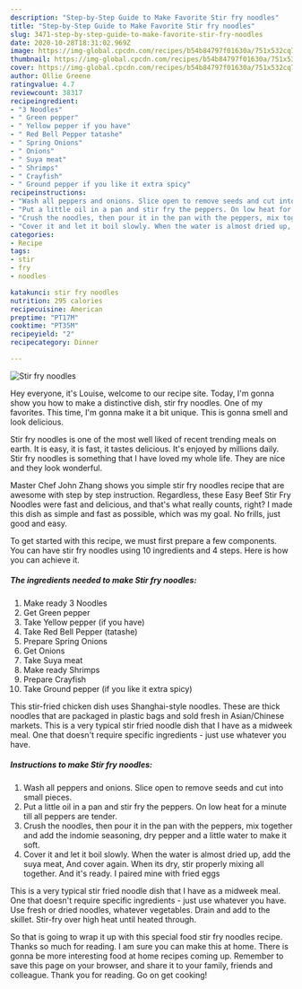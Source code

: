 ```yaml
---
description: "Step-by-Step Guide to Make Favorite Stir fry noodles"
title: "Step-by-Step Guide to Make Favorite Stir fry noodles"
slug: 3471-step-by-step-guide-to-make-favorite-stir-fry-noodles
date: 2020-10-28T18:31:02.969Z
image: https://img-global.cpcdn.com/recipes/b54b84797f01630a/751x532cq70/stir-fry-noodles-recipe-main-photo.jpg
thumbnail: https://img-global.cpcdn.com/recipes/b54b84797f01630a/751x532cq70/stir-fry-noodles-recipe-main-photo.jpg
cover: https://img-global.cpcdn.com/recipes/b54b84797f01630a/751x532cq70/stir-fry-noodles-recipe-main-photo.jpg
author: Ollie Greene
ratingvalue: 4.7
reviewcount: 38317
recipeingredient:
- "3 Noodles"
- " Green pepper"
- " Yellow pepper if you have"
- " Red Bell Pepper tatashe"
- " Spring Onions"
- " Onions"
- " Suya meat"
- " Shrimps"
- " Crayfish"
- " Ground pepper if you like it extra spicy"
recipeinstructions:
- "Wash all peppers and onions. Slice open to remove seeds and cut into small pieces."
- "Put a little oil in a pan and stir fry the peppers. On low heat for a minute till all peppers are tender."
- "Crush the noodles, then pour it in the pan with the peppers, mix together and add the indomie seasoning, dry pepper and a little water to make it soft."
- "Cover it and let it boil slowly. When the water is almost dried up, add the suya meat, And cover again. When its dry, stir properly mixing all together. And it&#39;s ready. I paired mine with fried eggs"
categories:
- Recipe
tags:
- stir
- fry
- noodles

katakunci: stir fry noodles 
nutrition: 295 calories
recipecuisine: American
preptime: "PT17M"
cooktime: "PT35M"
recipeyield: "2"
recipecategory: Dinner

---
```



![Stir fry noodles](https://img-global.cpcdn.com/recipes/b54b84797f01630a/751x532cq70/stir-fry-noodles-recipe-main-photo.jpg)

Hey everyone, it's Louise, welcome to our recipe site. Today, I'm gonna show you how to make a distinctive dish, stir fry noodles. One of my favorites. This time, I'm gonna make it a bit unique. This is gonna smell and look delicious.

Stir fry noodles is one of the most well liked of recent trending meals on earth. It is easy, it is fast, it tastes delicious. It's enjoyed by millions daily. Stir fry noodles is something that I have loved my whole life. They are nice and they look wonderful.

Master Chef John Zhang shows you simple stir fry noodles recipe that are awesome with step by step instruction. Regardless, these Easy Beef Stir Fry Noodles were fast and delicious, and that&#39;s what really counts, right? I made this dish as simple and fast as possible, which was my goal. No frills, just good and easy.


To get started with this recipe, we must first prepare a few components. You can have stir fry noodles using 10 ingredients and 4 steps. Here is how you can achieve it.

<!--inarticleads1-->

##### The ingredients needed to make Stir fry noodles:

1. Make ready 3 Noodles
1. Get  Green pepper
1. Take  Yellow pepper (if you have)
1. Take  Red Bell Pepper (tatashe)
1. Prepare  Spring Onions
1. Get  Onions
1. Take  Suya meat
1. Make ready  Shrimps
1. Prepare  Crayfish
1. Take  Ground pepper (if you like it extra spicy)


This stir-fried chicken dish uses Shanghai-style noodles. These are thick noodles that are packaged in plastic bags and sold fresh in Asian/Chinese markets. This is a very typical stir fried noodle dish that I have as a midweek meal. One that doesn&#39;t require specific ingredients - just use whatever you have. 

<!--inarticleads2-->

##### Instructions to make Stir fry noodles:

1. Wash all peppers and onions. Slice open to remove seeds and cut into small pieces.
1. Put a little oil in a pan and stir fry the peppers. On low heat for a minute till all peppers are tender.
1. Crush the noodles, then pour it in the pan with the peppers, mix together and add the indomie seasoning, dry pepper and a little water to make it soft.
1. Cover it and let it boil slowly. When the water is almost dried up, add the suya meat, And cover again. When its dry, stir properly mixing all together. And it&#39;s ready. I paired mine with fried eggs


This is a very typical stir fried noodle dish that I have as a midweek meal. One that doesn&#39;t require specific ingredients - just use whatever you have. Use fresh or dried noodles, whatever vegetables. Drain and add to the skillet. Stir-fry over high heat until heated through. 

So that is going to wrap it up with this special food stir fry noodles recipe. Thanks so much for reading. I am sure you can make this at home. There is gonna be more interesting food at home recipes coming up. Remember to save this page on your browser, and share it to your family, friends and colleague. Thank you for reading. Go on get cooking!
